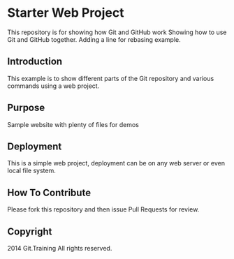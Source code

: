 # Starter Web Project

This repository is for showing how Git and GitHub work
Showing how to use Git and GitHub together. Adding a line for rebasing example.

## Introduction

This example is to show different parts of the Git repository and various commands using a web project.

## Purpose

Sample website with plenty of files for demos

## Deployment

This is a simple web project, deployment can be on any web server or even local file system.

## How To Contribute 

Please fork this repository and then issue Pull Requests for review.

## Copyright

2014 Git.Training All rights reserved.